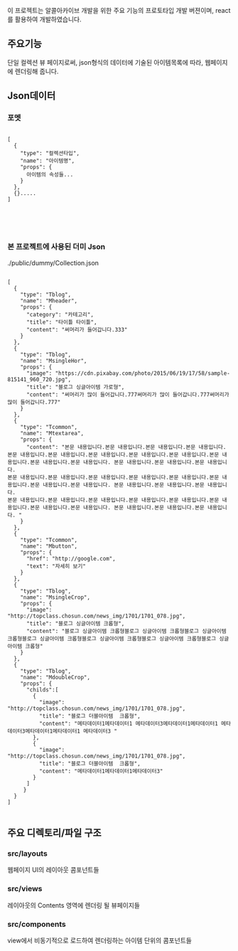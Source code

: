 이 프로젝트는 알콜아카이브 개발을 위한 주요 기능의 프로토타입 개발 버젼이며, react를 활용하여 개발하였습니다.

## 주요기능

단일 컬렉션 뷰 페이지로써, json형식의 데이터에 기술된 아이템목록에 따라, 웹페이지에 렌더링해 줍니다.

## Json데이터

### 포멧
<pre>
<code>
[
  {
    "type": "컬렉션타입",
    "name": "아이템명",
    "props": { 
      아이템의 속성들...
    }
  },
  {}.....
]
</code>
</pre>
<br /><br />

### 본 프로젝트에 사용된 더미 Json
./public/dummy/Collection.json<br />

<pre>
<code>
[
  {
    "type": "Tblog",
    "name": "Mheader",
    "props": { 
      "category": "카테고리",
      "title": "타이틀 타이틀",
      "content": "써머리가 들어갑니다.333"      
    }
  },
  {
    "type": "Tblog",
    "name": "MsingleHor",
    "props": { 
      "image": "https://cdn.pixabay.com/photo/2015/06/19/17/58/sample-815141_960_720.jpg",
      "title": "블로그 싱글아이템 가로형",
      "content": "써머리가 많이 들어갑니다.777써머리가 많이 들어갑니다.777써머리가 많이 들어갑니다.777"      
    }
  },
  {
    "type": "Tcommon",
    "name": "Mtextarea",
    "props": { 
      "content": "본문 내용입니다.본문 내용입니다.본문 내용입니다.본문 내용입니다.<br/>본문 내용입니다.본문 내용입니다.본문 내용입니다.본문 내용입니다.본문 내용입니다.본문 내용입니다.본문 내용입니다.본문 내용입니다. 본문 내용입니다.본문 내용입니다.본문 내용입니다.<br/>본문 내용입니다.본문 내용입니다.본문 내용입니다.본문 내용입니다.본문 내용입니다.본문 내용입니다.본문 내용입니다.본문 내용입니다. 본문 내용입니다.본문 내용입니다.본문 내용입니다.<br/>본문 내용입니다.본문 내용입니다.본문 내용입니다.본문 내용입니다.본문 내용입니다.본문 내용입니다.본문 내용입니다.본문 내용입니다. 본문 내용입니다.본문 내용입니다.본문 내용입니다. "      
    }
  },
  {
    "type": "Tcommon",
    "name": "Mbutton",
    "props": { 
      "href": "http://google.com",
      "text": "자세히 보기"      
    }
  },
  {
    "type": "Tblog",
    "name": "MsingleCrop",
    "props": { 
      "image": "http://topclass.chosun.com/news_img/1701/1701_078.jpg",
      "title": "블로그 싱글아이템 크롭형",
      "content": "블로그 싱글아이템 크롭형블로그 싱글아이템 크롭형블로그 싱글아이템 크롭형블로그 싱글아이템 크롭형블로그 싱글아이템 크롭형블로그 싱글아이템 크롭형블로그 싱글아이템 크롭형"      
    }
  },
  {
    "type": "Tblog",
    "name": "MdoubleCrop",
    "props": { 
      "childs":[
        {
          "image": "http://topclass.chosun.com/news_img/1701/1701_078.jpg",
          "title": "블로그 더블아이템  크롭형",
          "content": "메타데이터1메타데이터1 메타데이터3메타데이터1메타데이터1 메타데이터3메타데이터1메타데이터1 메타데이터3 "
        },
        {
          "image": "http://topclass.chosun.com/news_img/1701/1701_078.jpg",
          "title": "블로그 더블아이템  크롭형",
          "content": "메타데이터1메타데이터1메타데이터3"
        }
      ]
     }
  }
]
</code>
</pre>
## 주요 디렉토리/파일 구조

### src/layouts

웹페이지 UI의 레이아웃 콤포넌트들

### src/views

레이아웃의 Contents 영역에 렌더링 될 뷰페이지들


### src/components

view에서 비동기적으로 로드하여 렌더링하는 아이템 단위의 콤포넌트들


